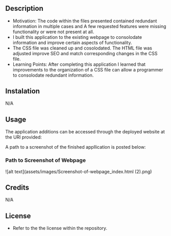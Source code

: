 # <Challenge-1-Code-Refactor>

## Description

- Motivation: The code within the files presented contained redundant information in multiple cases and A few requested features were missing functionality or were not present at all. 
- I built this application to the existing webpage to consolodate information and improve certain aspects of functionality.
- The CSS file was cleaned up and cosolodated. The HTML file was adjusted improve SEO and match corresponding changes in the CSS file.
- Learning Points: After completing this application I learned that improvements to the organization of a CSS file can allow a programmer to consolodate redundant information.

## Instalation
N/A

## Usage

The application additions can be accessed through the deployed website at the URl provided:

A path to a screenshot of the finished appllication is posted below:

### Path to Screenshot of Webpage

![alt text](assets/images/Screenshot-of-webpage_index.html (2).png)
## Credits
N/A                      

## License

- Refer to the the license within the repository.